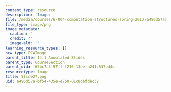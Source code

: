 ```yaml
---
content_type: resource
description: 'Image: '
file: /media/courses/6-004-computation-structures-spring-2017/a496d57abf54435ee75001c8dafdec32_Slide27.png
file_type: image/png
image_metadata:
  caption: ''
  credit: ''
  image-alt: ''
learning_resource_types: []
ocw_type: OCWImage
parent_title: 14.1 Annotated Slides
parent_type: CourseSection
parent_uid: f65bc7a3-97ff-f216-13ee-a241c537bd4c
resourcetype: Image
title: Slide27.png
uid: a496d57a-bf54-435e-e750-01c8dafdec32
---
```

